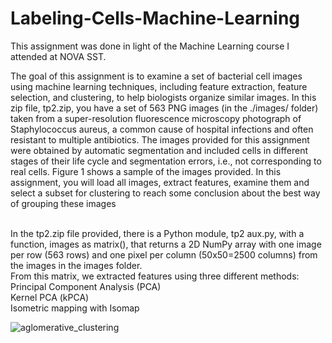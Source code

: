 # Labeling-Cells-Machine-Learning
This assignment was done in light of the Machine Learning course I attended at NOVA SST.
<br />



The goal of this assignment is to examine a set of bacterial cell images using machine learning
techniques, including feature extraction, feature selection, and clustering, to help biologists organize
similar images. In this zip file, tp2.zip, you have a set of 563 PNG images (in the ./images/ folder)
taken from a super-resolution fluorescence microscopy photograph of Staphylococcus aureus, a
common cause of hospital infections and often resistant to multiple antibiotics.
The images provided for this assignment were obtained by automatic segmentation and included
cells in different stages of their life cycle and segmentation errors, i.e., not corresponding to real
cells. Figure 1 shows a sample of the images provided.
In this assignment, you will load all images, extract features, examine them and select a subset
for clustering to reach some conclusion about the best way of grouping these images


<br /> In the tp2.zip file provided, there is a Python module, tp2 aux.py, with a function, images as matrix(),
that returns a 2D NumPy array with one image per row (563 rows) and one pixel per column
(50x50=2500 columns) from the images in the images folder.
<br />From this matrix,  we extracted features using three different methods:
<br />Principal Component Analysis (PCA)
<br />Kernel PCA (kPCA)
<br />Isometric mapping with Isomap

![aglomerative_clustering](https://user-images.githubusercontent.com/45294533/220621339-ca04d030-2806-4863-a25f-a1b66603905f.png)
